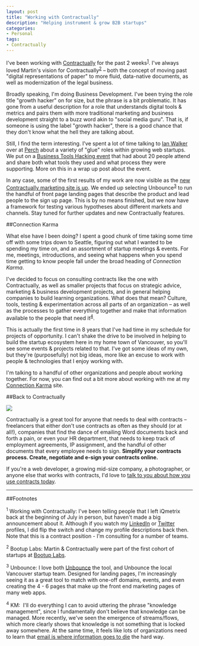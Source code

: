 ```yaml
---
layout: post
title: "Working with Contractually"
description: "Helping instrument & grow B2B startups"
categories:
- Personal
tags:
- Contractually
---
```

I've been working with [Contractually](http://www.contractual.ly) for the past 2 weeks<sup>[1](#working)</sup>. I've always loved Martin's vision for Contractually<sup>[2](#bootuplabs)</sup> – both the concept of moving past "digital representations of paper" to more fluid, data-native documents, as well as modernization of the legal business. 

<!--more-->

Broadly speaking, I'm doing Business Development. I've been trying the role title "growth hacker" on for size, but the phrase is a bit problematic. It has gone from a useful description for a role that understands digital tools & metrics and pairs them with more traditional marketing and business development straight to a buzz word akin to "social media guru". That is, if someone is using the label "growth hacker", there is a good chance that they don't know what the hell they are talking about.

Still, I find the term interesting. I've spent a lot of time talking to [Ian Walker](https://twitter.com/walkerian) over at [Perch](http://www.perch.co) about a variety of "glue" roles within growing web startups. We put on a [Business Tools Hacking event](https://plus.google.com/u/0/events/cb04acs1p9n9jvjioj8na0fg37c/115428955497675100505) that had about 20 people attend and share both what tools they used and what process they were supporting. More on this in a wrap up post about the event.

In any case, some of the first results of my work are now visible as the [new Contractually marketing site is up](http://www.contractual.ly). We ended up selecting Unbounce<sup>[3](#unbounce)</sup> to run the handful of front page landing pages that describe the product and lead people to the sign up page. This is by no means finished, but we now have a framework for testing various hypotheses about different markets and channels. Stay tuned for further updates and new Contractually features.

##Connection Karma

What else have I been doing? I spent a good chunk of time taking some time off with some trips down to Seattle, figuring out what I wanted to be spending my time on, and an assortment of startup meetings & events. For me, meetings, introductions, and seeing what happens when you spend time getting to know people fall under the broad heading of *Connection Karma*.

I've decided to focus on consulting contracts like the one with Contractually, as well as smaller projects that focus on strategic advice, marketing & business development projects, and in general helping companies to build learning organizations. What does that mean? Culture, tools, testing & experimentation across all parts of an organization – as well as the processes to gather everything together and make that information available to the people that need it<sup>[4](#km)</sup>.

This is actually the first time in 8 years that I've had time in my schedule for projects of opportunity. I can't shake the drive to be involved in helping to build the startup ecosystem here in my home town of Vancouver, so you'll see some events & projects related to that. I've got some ideas of my own, but they're (purposefully) not big ideas, more like an excuse to work with people & technologies that I enjoy working with.

I'm talking to a handful of other organizations and people about working together. For now, you can find out a bit more about working with me at my [Connection Karma](http://www.connectionkarma.com) site.

##Back to Contractually

<a href="http://www.contractual.ly"><img src="/images/contractually_300px.jpg" class="image" /></a>

Contractually is a great tool for anyone that needs to deal with contracts – freelancers that either don't use contracts as often as they should (or at all!), companies that find the dance of emailing Word documents back and forth a pain, or even your HR department, that needs to keep track of employment agreements, IP assignment, and the handful of other documents that every employee needs to sign. __Simplify your contracts process. Create, negotiate and e-sign your contracts online.__

If you're a web developer, a growing mid-size company, a photographer, or anyone else that works with contracts, I'd love to [talk to you about how you use contracts today](http://www.contractual.ly/contact-us/).

---------

##Footnotes

<sup><a name="working">1</sup> Working with Contractually:</a>&nbsp;I've been telling people that I left iQmetrix back at the beginning of July in person, but haven't made a big announcement about it. Although if you watch my [LinkedIn](http://www.linkedin.com/in/boris/) or [Twitter](http://twitter.com/bmann/) profiles, I did flip the switch and change my profile descriptions back then. Note that this is a contract position - I'm consulting for a number of teams.

<sup><a name="bootuplabs">2</sup> Bootup Labs:</a>&nbsp;Martin & Contractually were part of the first cohort of startups at [Bootup Labs](http://bootuplabs.com).

<sup><a name="unbounce">3</sup> Unbounce:</a>&nbsp;I love both [Unbounce](http://unbounce.com) the tool, and Unbounce the local Vancouver startup team. Designed for landing pages, I'm increasingly seeing it as a great tool to match with one-off domains, events, and even creating the 4 - 6 pages that make up the front end marketing pages of many web apps.

<sup><a name="km">4</sup> KM: </a>&nbsp;I'll do everything I can to avoid uttering the phrase "knowledge management", since I fundamentally don't believe that knowledge can be managed. More recently, we've seen the emergence of streams/flows, which more clearly shows that knowledge is not something that is locked away somewhere. At the same time, it feels like lots of organizations need to learn that [email is where information goes to die](http://www.bmannconsulting.com/archive/email-is-the-place-where-information-goes-to-die/) the hard way.